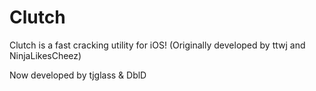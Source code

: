 Clutch
======

Clutch is a fast cracking utility for iOS! (Originally developed by ttwj and NinjaLikesCheez)

Now developed by tjglass & DblD

